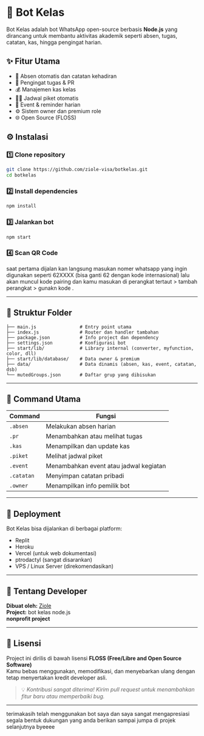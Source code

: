 # 🤖 Bot Kelas

Bot Kelas adalah bot WhatsApp open-source berbasis **Node.js** yang dirancang untuk membantu aktivitas akademik seperti absen, tugas, catatan, kas, hingga pengingat harian.

## ✨ Fitur Utama
- 📅 Absen otomatis dan catatan kehadiran
- 📝 Pengingat tugas & PR
- 💰 Manajemen kas kelas
- 🧑‍🏫 Jadwal piket otomatis
- 🧩 Event & reminder harian
- ⚙️ Sistem owner dan premium role
- 🌐 Open Source (FLOSS)

## ⚙️ Instalasi

### 1️⃣ Clone repository
```bash
git clone https://github.com/ziole-visa/botkelas.git
cd botkelas
```

### 2️⃣ Install dependencies
```bash
npm install
```

### 3️⃣ Jalankan bot
```bash
npm start
```

### 4️⃣ Scan QR Code
saat pertama dijalan kan langsung masukan nomer whatsapp yang ingin digunakan seperti 62XXXX (bisa ganti 62 dengan kode internasional) lalu akan muncul kode pairing dan kamu masukan di perangkat tertaut > tambah perangkat > gunakn kode .

---

## 📁 Struktur Folder

```plaintext
├── main.js                # Entry point utama
├── index.js               # Router dan handler tambahan
├── package.json           # Info project dan dependency
├── settings.json          # Konfigurasi bot
├── start/lib/             # Library internal (converter, myfunction, color, dll)
├── start/lib/database/    # Data owner & premium
├── data/                  # Data dinamis (absen, kas, event, catatan, dsb)
└── mutedGroups.json       # Daftar grup yang dibisukan
```
---

## 🧩 Command Utama

| Command | Fungsi |
|----------|--------|
| `.absen` | Melakukan absen harian |
| `.pr` | Menambahkan atau melihat tugas |
| `.kas` | Menampilkan dan update kas |
| `.piket` | Melihat jadwal piket |
| `.event` | Menambahkan event atau jadwal kegiatan |
| `.catatan` | Menyimpan catatan pribadi |
| `.owner` | Menampilkan info pemilik bot |

---

## 🚀 Deployment

Bot Kelas bisa dijalankan di berbagai platform:
- Replit
- Heroku
- Vercel (untuk web dokumentasi)
- ptrodactyl (sangat disarankan)
- VPS / Linux Server (direkomendasikan)

---

## 🧠 Tentang Developer

**Dibuat oleh:** [Ziole](https://github.com/ziole-visa)  
**Project:** bot kelas node.js  
**nonprofit project** 

---

## 📜 Lisensi

Project ini dirilis di bawah lisensi **FLOSS (Free/Libre and Open Source Software)**  
Kamu bebas menggunakan, memodifikasi, dan menyebarkan ulang dengan tetap menyertakan kredit developer asli.

> 💡 *Kontribusi sangat diterima! Kirim pull request untuk menambahkan fitur baru atau memperbaiki bug.*

---

terimakasih telah menggunakan bot saya dan saya sangat mengapresiasi segala bentuk dukungan yang anda berikan 
sampai jumpa di projek selanjutnya byeeee
